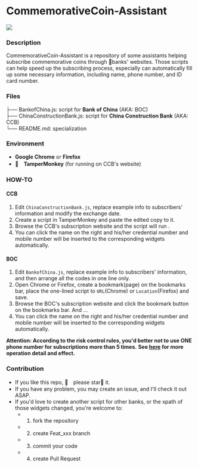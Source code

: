 



# CommemorativeCoin-Assistant
![](https://img.shields.io/badge/language-javascript-international.svg?style=plastic)

### Description

CommemorativeCoin-Assistant is a repository of some assistants helping subscribe commemorative coins through :bank:banks' websites. Those scripts can help speed up the subscribing process, especially can automatically fill up some necessary information, including name, phone number, and ID card number.


### Files 


├── BankofChina.js: script for **Bank of China** (AKA: BOC)  
├── ChinaConstructionBank.js: script for **China Construction Bank** (AKA: CCB)  
└── README.md: specialization  



### Environment

- **Google Chrome** or **Firefox**
- :speak_no_evil:　**TamperMonkey** (for running on CCB's website)

### HOW-TO

#### CCB

1. Edit `ChinaConstructionBank.js`, replace example info to subscribers' information and modify the exchange date.  
2. Create a script in TamperMonkey and paste the edited copy to it.  
3. Browse the CCB's subscription website and the script will run .  
4. You can click the name on the right and his/her credential number and mobile number will be inserted to the corresponding widgets automatically.  

#### BOC

1. Edit `BankofChina.js`, replace example info to subscribers' information, and then arrange all the codes in one line only.  
2. Open Chrome or Firefox, create a bookmark(page) on the bookmarks bar, place the one-lined script to `URL`(Chrome) or `Location`(Firefox) and save.  
3. Browse the BOC's subscription website and click the bookmark button on the bookmarks bar. And ...  
4. You can click the name on the right and his/her credential number and mobile number will be inserted to the corresponding widgets automatically.

**Attention: According to the risk control rules, you'd better not to use ONE phone number for subscriptions more than 5 times.**
**See [here](https://kn0wh0.github.io/2019/12/21/%E7%BA%AA%E5%BF%B5%E5%B8%81%E9%A2%84%E7%BA%A6%E8%BE%85%E5%8A%A9%E8%84%9A%E6%9C%AC/) for more operation detail and effect.**

### Contribution
- If you like this repo, :sparkling_heart:　please star:star2: it.
- If you have any problem, you may create an issue, and I'll check it out ASAP.
- If you'd love to create another script for other banks, or the xpath of those widgets changed, you're welcome to:
  - 1. fork the repository
  - 2. create Feat_xxx branch
  - 3.  commit your code
  - 4.  create Pull Request





